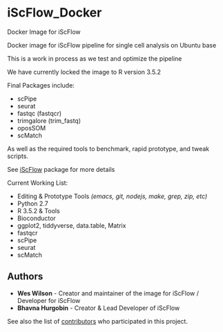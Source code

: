 # iScFlow_Docker
Docker Image for iScFlow

Docker image for iScFlow pipeline for single cell analysis on Ubuntu base



This is a work in process as we test and optimize the pipeline

We have currently locked the image to R version 3.5.2



Final Packages include:
* scPipe
* seurat
* fastqc (fastqcr)
* trimgalore (trim_fastq)
* oposSOM
* scMatch

As well as the required tools to benchmark, rapid prototype, and tweak scripts.


See [iScFlow](https://github.com/iScFlow/iScFlow/) package for more details 


Current Working List:

* Editing & Prototype Tools *(emacs, git, nodejs, make, grep, zip, etc)*
* Python 2.7
* R 3.5.2 & Tools
* Bioconductor
* ggplot2, tiddyverse, data.table, Matrix
* fastqcr
* scPipe
* seurat
* scMatch




## Authors

* **Wes Wilson** - Creator and maintainer of the image for iScFlow / Developer for iScFlow
* **Bhavna Hurgobin** - Creator & Lead Developer of iScFlow

See also the list of [contributors](https://github.com/iScFlow/iScFlow_Docker/graphs/contributors) who participated in this project.
